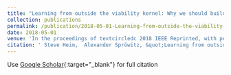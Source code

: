 ```yaml
---
title: "Learning from outside the viability kernel: Why we should build robots that can fall with grace"
collection: publications
permalink: /publication/2018-05-01-Learning-from-outside-the-viability-kernel-Why-we-should-build-robots-that-can-fall-with-grace
date: 2018-05-01
venue: 'In the proceedings of textcircledc 2018 IEEE Reprinted, with permission, from International Conference on Simulation, Modeling, and Programming for Autonomous Robots (SIMPAR)'
citation: ' Steve Heim,  Alexander Spröwitz, &quot;Learning from outside the viability kernel: Why we should build robots that can fall with grace.&quot; In the proceedings of textcircledc 2018 IEEE Reprinted, with permission, from International Conference on Simulation, Modeling, and Programming for Autonomous Robots (SIMPAR), 2018.'
---
```

Use [Google Scholar](https://scholar.google.com/scholar?q=Learning+from+outside+the+viability+kernel:+Why+we+should+build+robots+that+can+fall+with+grace){:target="_blank"} for full citation